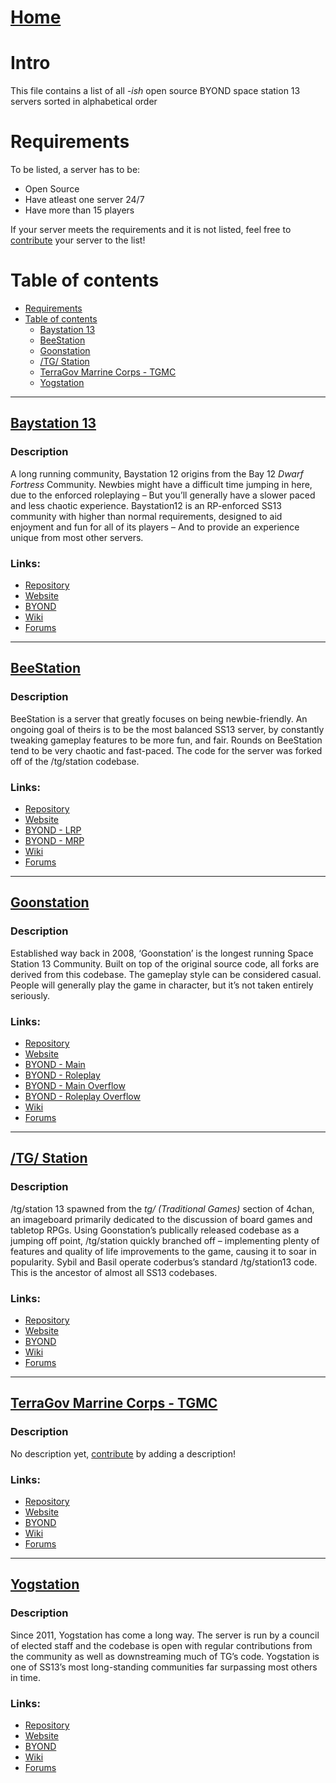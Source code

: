 <!-- omit in toc -->
# [Home](README.md)

<!-- omit in toc -->
# Intro
This file contains a list of all *-ish* open source BYOND space station 13 servers sorted in alphabetical order

# Requirements
To be listed, a server has to be:
- Open Source
- Have atleast one server 24/7
- Have more than 15 players
  
If your server meets the requirements and it is not listed, feel free to [contribute](CONTRIBUTING.md) your server to the list!

# Table of contents
- [Requirements](#requirements)
- [Table of contents](#table-of-contents)
  - [Baystation 13](#baystation-13)
  - [BeeStation](#beestation)
  - [Goonstation](#goonstation)
  - [/TG/ Station](#tg-station)
  - [TerraGov Marrine Corps - TGMC](#terragov-marrine-corps---tgmc)
  - [Yogstation](#yogstation)



---



## [Baystation 13](https://github.com/Baystation12/Baystation12)
<!-- omit in toc -->
### Description
A long running community, Baystation 12 origins from the Bay 12 *Dwarf Fortress* Community. Newbies might have a difficult time jumping in here, due to the enforced roleplaying – But you’ll generally have a slower paced and less chaotic experience. Baystation12 is an RP-enforced SS13 community with higher than normal requirements, designed to aid enjoyment and fun for all of its players – And to provide an experience unique from most other servers.
<!-- omit in toc -->
### Links:
- [Repository](https://github.com/Baystation12/Baystation12)
- [Website](https://baystation12.net/)
- [BYOND](byond://play.baystation12.net:8000)
- [Wiki](https://wiki.baystation12.net/ )
- [Forums](https://forums.baystation12.net/)



---



## [BeeStation](https://github.com/BeeStation/BeeStation-Hornet)
<!-- omit in toc -->
### Description
BeeStation is a server that greatly focuses on being newbie-friendly. An ongoing goal of theirs is to be the most balanced SS13 server, by constantly tweaking gameplay features to be more fun, and fair. Rounds on BeeStation tend to be very chaotic and fast-paced. The code for the server was forked off of the /tg/station codebase.
<!-- omit in toc -->
### Links:
- [Repository](https://github.com/BeeStation/BeeStation-Hornet)
- [Website](https://beestation13.com/)
- [BYOND - LRP](byond://golden.beestation13.com:7777)
- [BYOND - MRP](byond://sage.beestation13.com:7878)
- [Wiki](https://wiki.beestation13.com/)
- [Forums](https://beestation13.com/forum)



---


## [Goonstation](https://github.com/goonstation/goonstation/)
<!-- omit in toc -->
### Description
Established way back in 2008, ‘Goonstation’ is the longest running Space Station 13 Community. Built on top of the original source code, all forks are derived from this codebase. The gameplay style can be considered casual. People will generally play the game in character, but it’s not taken entirely seriously.
<!-- omit in toc -->
### Links:
- [Repository](https://github.com/goonstation/goonstation)
- [Website](https://goonhub.com)
- [BYOND - Main](https://play.goonhub.com/?s=main)
- [BYOND - Roleplay](https://play.goonhub.com/?s=rp)
- [BYOND - Main Overflow](https://play.goonhub.com/?s=main2)
- [BYOND - Roleplay Overflow](https://play.goonhub.com/?s=rp2)
- [Wiki](https://wiki.ss13.co/Main_Page)
- [Forums](https://forum.ss13.co)


---



## [/TG/ Station](https://github.com/tgstation/tgstation)
<!-- omit in toc -->
### Description
/tg/station 13 spawned from the *tg/ (Traditional Games)* section of 4chan, an imageboard primarily dedicated to the discussion of board games and tabletop RPGs. Using Goonstation’s publically released codebase as a jumping off point, /tg/station quickly branched off – implementing plenty of features and quality of life improvements to the game, causing it to soar in popularity. Sybil and Basil operate coderbus’s standard /tg/station13 code. This is the ancestor of almost all SS13 codebases.
<!-- omit in toc -->
### Links:
- [Repository](https://github.com/tgstation/tgstation)
- [Website](https://tgstation13.org/)
- [BYOND](https://tgstation13.org/)
- [Wiki](https://tgstation13.org/wiki/Main_Page)
- [Forums](https://tgstation13.org/phpBB/index.php)



---



## [TerraGov Marrine Corps - TGMC](https://github.com/tgstation/TerraGov-Marine-Corps)
<!-- omit in toc -->
### Description
No description yet, [contribute](CONTRIBUTING.md) by adding a description!
<!-- omit in toc -->
### Links:
- [Repository](https://github.com/tgstation/TerraGov-Marine-Corps)
- [Website](https://tgstation13.org/)
- [BYOND](byond://tgmc.tgstation13.org:5337)
- [Wiki](https://tgstation13.org/wiki/TGMC)
- [Forums](https://tgstation13.org/phpBB/viewforum.php?f=64&sid=9b481beef67e98ad673cd696a25cdaaa)



---



## [Yogstation](https://github.com/yogstation13/yogstation)
<!-- omit in toc -->
### Description
Since 2011, Yogstation has come a long way. The server is run by a council of elected staff and the codebase is open with regular contributions from the community as well as downstreaming much of TG’s code. Yogstation is one of SS13’s most long-standing communities far surpassing most others in time.
<!-- omit in toc -->
### Links:
- [Repository](https://github.com/yogstation13/Yogstation-TG)
- [Website](https://www.yogstation.net/)
- [BYOND](byond://game.yogstation.net:4133)
- [Wiki](byond://game.yogstation.net:4133)
- [Forums](https://forums.yogstation.net/index.php)
